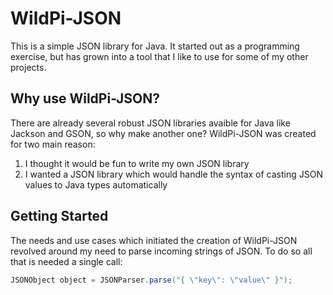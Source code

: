 # WildPi-JSON

This is a simple JSON library for Java. It started out as a programming exercise, but has grown into a tool that I like to use for some of my other projects.

## Why use WildPi-JSON?

There are already several robust JSON libraries avaible for Java like Jackson and GSON, so why make another one? WildPi-JSON was created for two main reason:
1. I thought it would be fun to write my own JSON library
2. I wanted a JSON library which would handle the syntax of casting JSON values to Java types automatically

## Getting Started

The needs and use cases which initiated the creation of WildPi-JSON revolved around my need to parse incoming strings of JSON. To do so all that is needed a single call:

```java
JSONObject object = JSONParser.parse("{ \"key\": \"value\" }");
```
